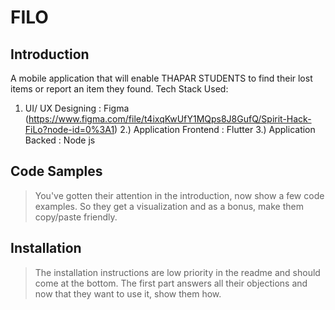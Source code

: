 # FILO

## Introduction

A mobile application that will enable THAPAR STUDENTS to find their lost items or report an item they found.
Tech Stack Used:
1) UI/ UX Designing : Figma (https://www.figma.com/file/t4ixqKwUfY1MQps8J8GufQ/Spirit-Hack-FiLo?node-id=0%3A1)
2.) Application Frontend : Flutter
3.) Application Backed : Node js


## Code Samples

> You've gotten their attention in the introduction, now show a few code examples. So they get a visualization and as a bonus, make them copy/paste friendly.

## Installation

> The installation instructions are low priority in the readme and should come at the bottom. The first part answers all their objections and now that they want to use it, show them how.
